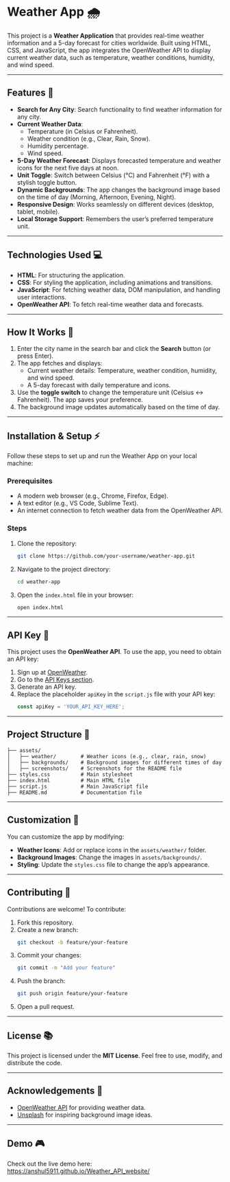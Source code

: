 # Weather App 🌧️

This project is a **Weather Application** that provides real-time weather information and a 5-day forecast for cities worldwide. Built using HTML, CSS, and JavaScript, the app integrates the OpenWeather API to display current weather data, such as temperature, weather conditions, humidity, and wind speed.

---

## Features 🚀

- **Search for Any City**: Search functionality to find weather information for any city.
- **Current Weather Data**:
  - Temperature (in Celsius or Fahrenheit).
  - Weather condition (e.g., Clear, Rain, Snow).
  - Humidity percentage.
  - Wind speed.
- **5-Day Weather Forecast**: Displays forecasted temperature and weather icons for the next five days at noon.
- **Unit Toggle**: Switch between Celsius (°C) and Fahrenheit (°F) with a stylish toggle button.
- **Dynamic Backgrounds**: The app changes the background image based on the time of day (Morning, Afternoon, Evening, Night).
- **Responsive Design**: Works seamlessly on different devices (desktop, tablet, mobile).
- **Local Storage Support**: Remembers the user’s preferred temperature unit.

---


## Technologies Used 💻

- **HTML**: For structuring the application.
- **CSS**: For styling the application, including animations and transitions.
- **JavaScript**: For fetching weather data, DOM manipulation, and handling user interactions.
- **OpenWeather API**: To fetch real-time weather data and forecasts.

---

## How It Works 🔧

1. Enter the city name in the search bar and click the **Search** button (or press Enter).
2. The app fetches and displays:
   - Current weather details: Temperature, weather condition, humidity, and wind speed.
   - A 5-day forecast with daily temperature and icons.
3. Use the **toggle switch** to change the temperature unit (Celsius ↔ Fahrenheit). The app saves your preference.
4. The background image updates automatically based on the time of day.

---

## Installation & Setup ⚡️

Follow these steps to set up and run the Weather App on your local machine:

### Prerequisites
- A modern web browser (e.g., Chrome, Firefox, Edge).
- A text editor (e.g., VS Code, Sublime Text).
- An internet connection to fetch weather data from the OpenWeather API.

### Steps
1. Clone the repository:
   ```bash
   git clone https://github.com/your-username/weather-app.git
   ```
2. Navigate to the project directory:
   ```bash
   cd weather-app
   ```
3. Open the `index.html` file in your browser:
   ```bash
   open index.html
   ```

---

## API Key 🔑

This project uses the **OpenWeather API**. To use the app, you need to obtain an API key:

1. Sign up at [OpenWeather](https://home.openweathermap.org/users/sign_up).
2. Go to the [API Keys section](https://home.openweathermap.org/api_keys).
3. Generate an API key.
4. Replace the placeholder `apiKey` in the `script.js` file with your API key:
   ```javascript
   const apiKey = 'YOUR_API_KEY_HERE';
   ```

---

## Project Structure 📂

```plaintext
├── assets/
│   ├── weather/        # Weather icons (e.g., clear, rain, snow)
│   ├── backgrounds/    # Background images for different times of day
│   ├── screenshots/    # Screenshots for the README file
├── styles.css          # Main stylesheet
├── index.html          # Main HTML file
├── script.js           # Main JavaScript file
├── README.md           # Documentation file
```

---

## Customization 🎨

You can customize the app by modifying:

- **Weather Icons**: Add or replace icons in the `assets/weather/` folder.
- **Background Images**: Change the images in `assets/backgrounds/`.
- **Styling**: Update the `styles.css` file to change the app’s appearance.

---

## Contributing 🤝

Contributions are welcome! To contribute:
1. Fork this repository.
2. Create a new branch:
   ```bash
   git checkout -b feature/your-feature
   ```
3. Commit your changes:
   ```bash
   git commit -m "Add your feature"
   ```
4. Push the branch:
   ```bash
   git push origin feature/your-feature
   ```
5. Open a pull request.

---

## License 📚

This project is licensed under the **MIT License**. Feel free to use, modify, and distribute the code.

---

## Acknowledgements 🙏

- [OpenWeather API](https://openweathermap.org/) for providing weather data.
- [Unsplash](https://unsplash.com/) for inspiring background image ideas.

---

## Demo 🎮

Check out the live demo here: https://anshul5911.github.io/Weather_API_website/

